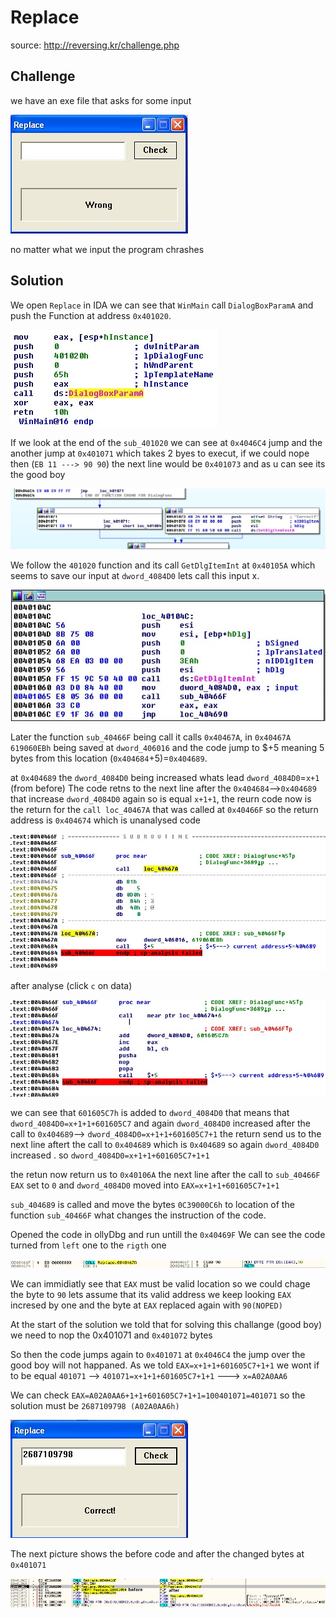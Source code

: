 # Replace
source: http://reversing.kr/challenge.php

## Challenge
we have an exe file that asks for some input 

![](Dialogbox.jpg)

no matter what we input the program chrashes

## Solution
We open `Replace` in IDA we can see that `WinMain` call `DialogBoxParamA` and push the Function at address `0x401020`.

![](main.jpg)

If we look at the end of the `sub_401020` we can see at `0x4046C4` jump and the another jump at `0x401071` which takes 2 byes to execut, if we could nope then (`EB 11 ---> 90 90`) the next line would be `0x401073` and as u can see its the good boy

![](jump401071.jpg)

We follow the `401020` function and its call `GetDlgItemInt` at `0x40105A` which seems to save our input at `dword_4084D0` lets call this input x.

![](GetDlgItemInt.jpg)

Later the function `sub_40466F` being call it calls `0x40467A`, in `0x40467A`  `619060EBh` being saved at `dword_406016` and the code jump to $+5 meaning 5 bytes from this location (`0x404684`+5)=`0x404689`.

at `0x404689` the `dword_4084D0` being increased whats lead `dword_4084D0`=`x+1` (from before) 
The code retns to the next line after the `0x404684`-->`0x404689` that increase `dword_4084D0` again so is equal `x+1+1`,
the reurn code now is the return for the `call loc_40467A` that was called at `0x40466F` so the return address is `0x404674` which is unanalysed code 

![](un_analysed.jpg)

after analyse (click `c` on data)

![](analysed.jpg)

we can see that `601605C7h` is added to `dword_4084D0` that means that `dword_4084D0=x+1+1+601605C7`
and again `dword_4084D0` increased after the call to `0x404689`--> `dword_4084D0=x+1+1+601605C7+1`
the return send us to the next line aftert the call to `0x404689` which is `0x404689` so again `dword_4084D0` increased . so `dword_4084D0=x+1+1+601605C7+1+1`

the retun now return us to `0x40106A` the next line after the call to `sub_40466F`
`EAX` set to `0` and `dword_4084D0` moved into `EAX=x+1+1+601605C7+1+1`

`sub_404689` is called and move the bytes `0C39000C6h` to location of the function `sub_40466F` what changes the instruction of the code.

Opened the code in ollyDbg and run untill the `0x40469F` 
We can see the code turned from `left` one to the `rigth` one 

![](code_flow1.jpg)

We can immidiatly see that `EAX` must be valid location so we could chage the byte to `90` lets assume that its valid address we keep looking `EAX` incresed by one and the byte at `EAX` replaced again with `90(NOPED)` 

At the start of the solution we told that for solving this challange (good boy) we need to nop the 0x401071 and `0x401072` bytes 

So then the code jumps again to `0x401071` at `0x4046C4` the jump over the good boy will not happaned.
As we told `EAX=x+1+1+601605C7+1+1` we wont if to be equal `401071` --> `401071=x+1+1+601605C7+1+1` ---> `x=A02A0AA6`

We can check `EAX=A02A0AA6+1+1+601605C7+1+1=100401071=401071` so the solution must be `2687109798 (A02A0AA6h)`

![](solution.jpg)

The next picture shows the before code and after the changed bytes at `0x401071`

![](solutionolly.jpg)
